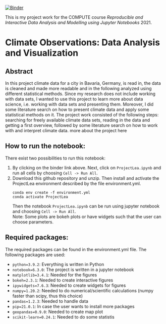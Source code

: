 [![Binder](https://mybinder.org/badge_logo.svg)](https://mybinder.org/v2/gh/teokem/project-work-2021-LeaMikoV/HEAD)

This is my project work for the COMPUTE course *Reproducible and Interactive Data Analysis and Modelling using Jupyter Notebooks* 2021.  

# Climate Observations: Data Analysis and Visualization

## Abstract
In this project climate data for a city in Bavaria, Germany, is read in, the data is cleaned and made more readable and in the following analyzed using different statistical methods. Since my research does not include working with data sets, I wanted to use this project to learn more about data science, i.e. working with data sets and presenting them. Moreover, I did some literature search on how to present climate data and apply some statistical methods on it. The project work consisted of the following steps: searching for freely available climate data sets, reading in the data and getting a first overview, followed by some literature search on how to work with and interpret climate data. more about the project here

## How to run the notebook:
There exist two possibilities to run this notebook:
1) By clicking on the binder link above. Next, click on `ProjectLea.ipynb` and run all cells by choosing `Cell -> Run All`. 
2) Download this github repository and unzip. Then install and activate the ProjectLea environment described by the file environment.yml.  
   ```
   conda env create -f environment.yml   
   conda activate ProjectLea  
   ```  
   Then the notebook `ProjectLea.ipynb` can be run using jupyter notebook and choosing `Cell -> Run All`.  
Note: Some plots are bokeh plots or have widgets such that the user can choose parameters.

## Required packages:
The required packages can be found in the environment.yml file. The following packages are used:
  - `python=3.9.2`: Everything is written in Python
  - `notebook=6.3.0`: The project is written in a jupyter notebook
  - `matplotlib=3.4.1`: Needed for the figures
  - `bokeh=2.3.1`: Needed to create interactive figures
  - `ipywidgets=7.6.3`: Needed to create widgets for figures
  - `numpy=1.20.2`: Needed to do numerical/scientific calculations (numpy faster than scipy, thus this choice)
  - `pandas=1.2.3`: Needed to handle data
  - `pip=21.0.1`: In case the user wants to install more packages
  - `geopandas=0.9.0`: Needed to create map plot
  - `scikit-learn=0.24.1`: Needed to do some statistis

